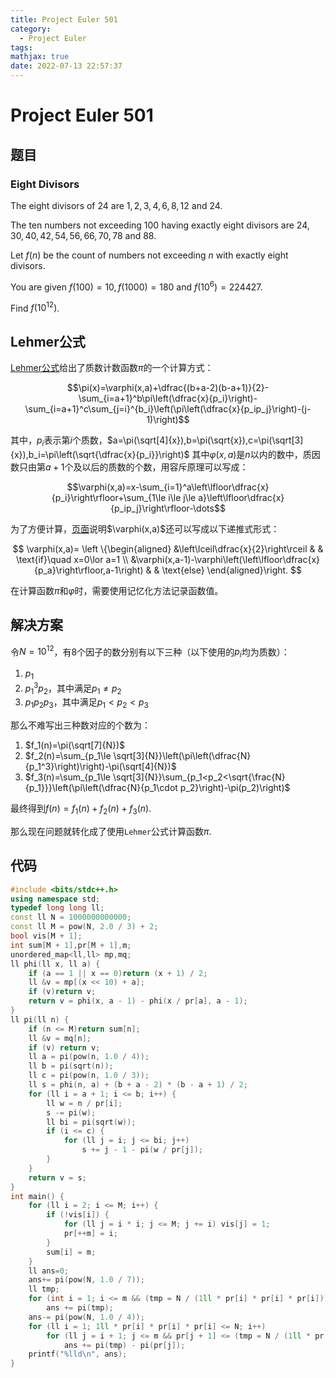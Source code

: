 ```yaml
---
title: Project Euler 501
category:
  - Project Euler
tags:
mathjax: true
date: 2022-07-13 22:57:37
---
```


<escape><!-- more --></escape>

# Project Euler 501

## 题目

### Eight Divisors

The eight divisors of $24$ are $1, 2, 3, 4, 6, 8, 12$ and $24$.

The ten numbers not exceeding $100$ having exactly eight divisors are $24, 30, 40, 42, 54, 56, 66, 70, 78$ and $88$.

Let $f(n)$ be the count of numbers not exceeding $n$ with exactly eight divisors.

You are given $f(100)=10, f(1000)=180$ and $f(10^6)=224427$.

Find $f(10^{12})$.

## Lehmer公式

[Lehmer公式](https://mathworld.wolfram.com/LehmersFormula.html)给出了质数计数函数$\pi$的一个计算方式：

$$\pi(x)=\varphi(x,a)+\dfrac{(b+a-2)(b-a+1)}{2}-\sum_{i=a+1}^b\pi\left(\dfrac{x}{p_i}\right)-\sum_{i=a+1}^c\sum_{j=i}^{b_i}\left(\pi\left(\dfrac{x}{p_ip_j}\right)-(j-1)\right)$$

其中，$p_i$表示第$i$个质数，$a=\pi(\sqrt[4]{x}),b=\pi(\sqrt{x}),c=\pi(\sqrt[3]{x}),b_i=\pi\left(\sqrt{\dfrac{x}{p_i}}\right)$
其中$\varphi(x,a)$是$n$以内的数中，质因数只由第$a+1$个及以后的质数的个数，用容斥原理可以写成：

$$\varphi(x,a)=x-\sum_{i=1}^a\left\lfloor\dfrac{x}{p_i}\right\rfloor+\sum_{1\le i\le j\le a}\left\lfloor\dfrac{x}{p_ip_j}\right\rfloor-\dots$$

为了方便计算，[页面](https://en.wikipedia.org/wiki/Meissel%E2%80%93Lehmer_algorithm#Expanding_%F0%9D%9C%91(x,_a))说明$\varphi(x,a)$还可以写成以下递推式形式：

$$
\varphi(x,a)=
\left \{\begin{aligned}
  &\left\lceil\dfrac{x}{2}\right\rceil  & & \text{if}\quad x=0\lor a=1 \\
  &\varphi(x,a-1)-\varphi\left(\left\lfloor\dfrac{x}{p_a}\right\rfloor,a-1\right) & & \text{else}
\end{aligned}\right.
$$

在计算函数$\pi$和$\varphi$时，需要使用记忆化方法记录函数值。

## 解决方案

令$N=10^{12}$，有$8$个因子的数分别有以下三种（以下使用的$p_i$均为质数）：

1. $p_1$
2. $p_1^3p_2$，其中满足$p_1\neq p_2$
3. $p_1p_2p_3$，其中满足$p_1<p_2<p_3$

那么不难写出三种数对应的个数为：

1. $f_1(n)=\pi(\sqrt[7]{N})$
2. $f_2(n)=\sum_{p_1\le \sqrt[3]{N}}\left(\pi\left(\dfrac{N}{p_1^3}\right)\right)-\pi(\sqrt[4]{N})$
3. $f_3(n)=\sum_{p_1\le \sqrt[3]{N}}\sum_{p_1<p_2<\sqrt{\frac{N}{p_1}}}\left(\pi\left(\dfrac{N}{p_1\cdot p_2}\right)-\pi(p_2)\right)$

最终得到$f(n)=f_1(n)+f_2(n)+f_3(n).$

那么现在问题就转化成了使用`Lehmer`公式计算函数$\pi.$

## 代码

```C++
#include <bits/stdc++.h>
using namespace std;
typedef long long ll;
const ll N = 1000000000000;
const ll M = pow(N, 2.0 / 3) + 2;
bool vis[M + 1];
int sum[M + 1],pr[M + 1],m;
unordered_map<ll,ll> mp,mq;
ll phi(ll x, ll a) {
    if (a == 1 || x == 0)return (x + 1) / 2;
    ll &v = mp[(x << 10) + a];
    if (v)return v;
    return v = phi(x, a - 1) - phi(x / pr[a], a - 1);
}
ll pi(ll n) {
    if (n <= M)return sum[n];
    ll &v = mq[n];
    if (v) return v;
    ll a = pi(pow(n, 1.0 / 4));
    ll b = pi(sqrt(n));
    ll c = pi(pow(n, 1.0 / 3));
    ll s = phi(n, a) + (b + a - 2) * (b - a + 1) / 2;
    for (ll i = a + 1; i <= b; i++) {
        ll w = n / pr[i];
        s -= pi(w);
        ll bi = pi(sqrt(w));
        if (i <= c) {
            for (ll j = i; j <= bi; j++)
                s += j - 1 - pi(w / pr[j]);
        }
    }
    return v = s;
}
int main() {
    for (ll i = 2; i <= M; i++) {
        if (!vis[i]) {
            for (ll j = i * i; j <= M; j += i) vis[j] = 1;
            pr[++m] = i;
        }
        sum[i] = m;
    }
    ll ans=0;
    ans+= pi(pow(N, 1.0 / 7));
    ll tmp;
    for (int i = 1; i <= m && (tmp = N / (1ll * pr[i] * pr[i] * pr[i])) >= 2; i++)
        ans += pi(tmp);
    ans-= pi(pow(N, 1.0 / 4));
    for (ll i = 1; 1ll * pr[i] * pr[i] * pr[i] <= N; i++)
        for (ll j = i + 1; j <= m && pr[j + 1] <= (tmp = N / (1ll * pr[i] * pr[j])); j++)
            ans += pi(tmp) - pi(pr[j]);
    printf("%lld\n", ans);
}

```

